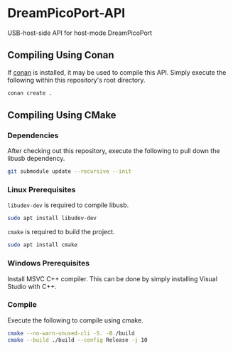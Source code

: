 # DreamPicoPort-API
USB-host-side API for host-mode DreamPicoPort

## Compiling Using Conan

If [conan](https://conan.io) is installed, it may be used to compile this API. Simply execute the following within this repository's root directory.

```bash
conan create .
```

## Compiling Using CMake

### Dependencies

After checking out this repository, execute the following to pull down the libusb dependency.
```bash
git submodule update --recursive --init
```

### Linux Prerequisites

`libudev-dev` is required to compile libusb.
```bash
sudo apt install libudev-dev
```

`cmake` is required to build the project.
```bash
sudo apt install cmake
```

### Windows Prerequisites

Install MSVC C++ compiler. This can be done by simply installing Visual Studio with C++.

### Compile

Execute the following to compile using cmake.
```bash
cmake --no-warn-unused-cli -S. -B./build
cmake --build ./build --config Release -j 10
```
